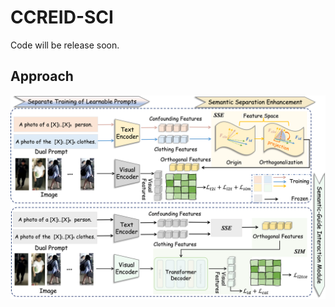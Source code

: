 # CCREID-SCI

 Code will be release soon.

## Approach
![](https://github.com/hxy-499/CCREID-SCI/blob/main/framework.png)
